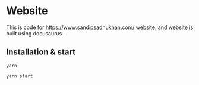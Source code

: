 # Website

This is code for https://www.sandipsadhukhan.com/ website, and website is built using docusaurus.

## Installation & start
```
yarn

yarn start
```

